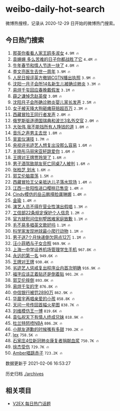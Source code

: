 # weibo-daily-hot-search

微博热搜榜，记录从 2020-12-29 日开始的微博热门搜索。

## 今日热门搜索

<!-- BEGIN -->

1. [那英你看看人家王鸥多淑女](https://s.weibo.com/weibo?q=%23%E9%82%A3%E8%8B%B1%E4%BD%A0%E7%9C%8B%E7%9C%8B%E4%BA%BA%E5%AE%B6%E7%8E%8B%E9%B8%A5%E5%A4%9A%E6%B7%91%E5%A5%B3%23&Refer=top) `4.9M 🔥`
1. [袁姗姗 多么苦难的日子你都战胜了它](https://s.weibo.com/weibo?q=%E8%A2%81%E5%A7%97%E5%A7%97%20%E5%A4%9A%E4%B9%88%E8%8B%A6%E9%9A%BE%E7%9A%84%E6%97%A5%E5%AD%90%E4%BD%A0%E9%83%BD%E6%88%98%E8%83%9C%E4%BA%86%E5%AE%83&Refer=top) `4.4M 🔥`
1. [牛年春节和情人节连一块了](https://s.weibo.com/weibo?q=%23%E7%89%9B%E5%B9%B4%E6%98%A5%E8%8A%82%E5%92%8C%E6%83%85%E4%BA%BA%E8%8A%82%E8%BF%9E%E4%B8%80%E5%9D%97%E4%BA%86%23&Refer=top) `4.0M 🔥`
1. [李文亮医生去世一周年](https://s.weibo.com/weibo?q=%23%E6%9D%8E%E6%96%87%E4%BA%AE%E5%8C%BB%E7%94%9F%E5%8E%BB%E4%B8%96%E4%B8%80%E5%91%A8%E5%B9%B4%23&Refer=top) `3.9M 🔥`
1. [人民日报评英方撤销CGTN播出执照](https://s.weibo.com/weibo?q=%23%E4%BA%BA%E6%B0%91%E6%97%A5%E6%8A%A5%E8%AF%84%E8%8B%B1%E6%96%B9%E6%92%A4%E9%94%80CGTN%E6%92%AD%E5%87%BA%E6%89%A7%E7%85%A7%23&Refer=top) `3.9M 🔥`
1. [沈阳一月子会所14名新生儿被确诊肺炎](https://s.weibo.com/weibo?q=%E6%B2%88%E9%98%B3%E4%B8%80%E6%9C%88%E5%AD%90%E4%BC%9A%E6%89%8014%E5%90%8D%E6%96%B0%E7%94%9F%E5%84%BF%E8%A2%AB%E7%A1%AE%E8%AF%8A%E8%82%BA%E7%82%8E&Refer=top) `3.3M 🔥`
1. [易烊千玺回应春晚戴假发](https://s.weibo.com/weibo?q=%23%E6%98%93%E7%83%8A%E5%8D%83%E7%8E%BA%E5%9B%9E%E5%BA%94%E6%98%A5%E6%99%9A%E6%88%B4%E5%81%87%E5%8F%91%23&Refer=top) `3.1M 🔥`
1. [薛之谦悼念赵英俊](https://s.weibo.com/weibo?q=%23%E8%96%9B%E4%B9%8B%E8%B0%A6%E6%82%BC%E5%BF%B5%E8%B5%B5%E8%8B%B1%E4%BF%8A%23&Refer=top) `3.0M 🔥`
1. [沈阳月子会所确诊肺炎婴儿家长发声](https://s.weibo.com/weibo?q=%23%E6%B2%88%E9%98%B3%E6%9C%88%E5%AD%90%E4%BC%9A%E6%89%80%E7%A1%AE%E8%AF%8A%E8%82%BA%E7%82%8E%E5%A9%B4%E5%84%BF%E5%AE%B6%E9%95%BF%E5%8F%91%E5%A3%B0%23&Refer=top) `2.5M 🔥`
1. [女子被天降大狗砸瘫获赔超百万](https://s.weibo.com/weibo?q=%23%E5%A5%B3%E5%AD%90%E8%A2%AB%E5%A4%A9%E9%99%8D%E5%A4%A7%E7%8B%97%E7%A0%B8%E7%98%AB%E8%8E%B7%E8%B5%94%E8%B6%85%E7%99%BE%E4%B8%87%23&Refer=top) `2.3M 🔥`
1. [西藏冒险王同行者发声](https://s.weibo.com/weibo?q=%E8%A5%BF%E8%97%8F%E5%86%92%E9%99%A9%E7%8E%8B%E5%90%8C%E8%A1%8C%E8%80%85%E5%8F%91%E5%A3%B0&Refer=top) `2.0M 🔥`
1. [俄罗斯驱逐德国瑞典和波兰3名外交官](https://s.weibo.com/weibo?q=%23%E4%BF%84%E7%BD%97%E6%96%AF%E9%A9%B1%E9%80%90%E5%BE%B7%E5%9B%BD%E7%91%9E%E5%85%B8%E5%92%8C%E6%B3%A2%E5%85%B03%E5%90%8D%E5%A4%96%E4%BA%A4%E5%AE%98%23&Refer=top) `2.0M 🔥`
1. [大张伟 我不能挡所有人挣钱的道](https://s.weibo.com/weibo?q=%E5%A4%A7%E5%BC%A0%E4%BC%9F%20%E6%88%91%E4%B8%8D%E8%83%BD%E6%8C%A1%E6%89%80%E6%9C%89%E4%BA%BA%E6%8C%A3%E9%92%B1%E7%9A%84%E9%81%93&Refer=top) `1.8M 🔥`
1. [音乐之声男主去世](https://s.weibo.com/weibo?q=%23%E9%9F%B3%E4%B9%90%E4%B9%8B%E5%A3%B0%E7%94%B7%E4%B8%BB%E5%8E%BB%E4%B8%96%23&Refer=top) `1.8M 🔥`
1. [吴宣仪演技](https://s.weibo.com/weibo?q=%23%E5%90%B4%E5%AE%A3%E4%BB%AA%E6%BC%94%E6%8A%80%23&Refer=top) `1.7M 🔥`
1. [央视评劣迹艺人想复出没那么容易](https://s.weibo.com/weibo?q=%23%E5%A4%AE%E8%A7%86%E8%AF%84%E5%8A%A3%E8%BF%B9%E8%89%BA%E4%BA%BA%E6%83%B3%E5%A4%8D%E5%87%BA%E6%B2%A1%E9%82%A3%E4%B9%88%E5%AE%B9%E6%98%93%23&Refer=top) `1.6M 🔥`
1. [关晓彤马丽宋亚轩跳爱你](https://s.weibo.com/weibo?q=%23%E5%85%B3%E6%99%93%E5%BD%A4%E9%A9%AC%E4%B8%BD%E5%AE%8B%E4%BA%9A%E8%BD%A9%E8%B7%B3%E7%88%B1%E4%BD%A0%23&Refer=top) `1.6M 🔥`
1. [王牌对王牌贾玲哭了](https://s.weibo.com/weibo?q=%23%E7%8E%8B%E7%89%8C%E5%AF%B9%E7%8E%8B%E7%89%8C%E8%B4%BE%E7%8E%B2%E5%93%AD%E4%BA%86%23&Refer=top) `1.6M 🔥`
1. [男子酒驾致朋友死亡同桌7人被判](https://s.weibo.com/weibo?q=%23%E7%94%B7%E5%AD%90%E9%85%92%E9%A9%BE%E8%87%B4%E6%9C%8B%E5%8F%8B%E6%AD%BB%E4%BA%A1%E5%90%8C%E6%A1%8C7%E4%BA%BA%E8%A2%AB%E5%88%A4%23&Refer=top) `1.6M 🔥`
1. [张柏芝 划水](https://s.weibo.com/weibo?q=%E5%BC%A0%E6%9F%8F%E8%8A%9D%20%E5%88%92%E6%B0%B4&Refer=top) `1.6M 🔥`
1. [郭艾伦脑震荡](https://s.weibo.com/weibo?q=%E9%83%AD%E8%89%BE%E4%BC%A6%E8%84%91%E9%9C%87%E8%8D%A1&Refer=top) `1.5M 🔥`
1. [西藏冒险王父亲抵达儿子落水现场](https://s.weibo.com/weibo?q=%E8%A5%BF%E8%97%8F%E5%86%92%E9%99%A9%E7%8E%8B%E7%88%B6%E4%BA%B2%E6%8A%B5%E8%BE%BE%E5%84%BF%E5%AD%90%E8%90%BD%E6%B0%B4%E7%8E%B0%E5%9C%BA&Refer=top) `1.4M 🔥`
1. [江西一批阳性进口樱桃已售空](https://s.weibo.com/weibo?q=%23%E6%B1%9F%E8%A5%BF%E4%B8%80%E6%89%B9%E9%98%B3%E6%80%A7%E8%BF%9B%E5%8F%A3%E6%A8%B1%E6%A1%83%E5%B7%B2%E5%94%AE%E7%A9%BA%23&Refer=top) `1.4M 🔥`
1. [Cindy模仿的岳云鹏撞脸龚琳娜](https://s.weibo.com/weibo?q=%23Cindy%E6%A8%A1%E4%BB%BF%E7%9A%84%E5%B2%B3%E4%BA%91%E9%B9%8F%E6%92%9E%E8%84%B8%E9%BE%9A%E7%90%B3%E5%A8%9C%23&Refer=top) `1.4M 🔥`
1. [金瑜](https://s.weibo.com/weibo?q=%E9%87%91%E7%91%9C&Refer=top) `1.4M 🔥`
1. [演艺人员不得在营业性演出假唱](https://s.weibo.com/weibo?q=%23%E6%BC%94%E8%89%BA%E4%BA%BA%E5%91%98%E4%B8%8D%E5%BE%97%E5%9C%A8%E8%90%A5%E4%B8%9A%E6%80%A7%E6%BC%94%E5%87%BA%E5%81%87%E5%94%B1%23&Refer=top) `1.3M 🔥`
1. [工信部22条规定保护个人信息](https://s.weibo.com/weibo?q=%23%E5%B7%A5%E4%BF%A1%E9%83%A822%E6%9D%A1%E8%A7%84%E5%AE%9A%E4%BF%9D%E6%8A%A4%E4%B8%AA%E4%BA%BA%E4%BF%A1%E6%81%AF%23&Refer=top) `1.2M 🔥`
1. [官方就慰问住别墅困难家庭致歉](https://s.weibo.com/weibo?q=%E5%AE%98%E6%96%B9%E5%B0%B1%E6%85%B0%E9%97%AE%E4%BD%8F%E5%88%AB%E5%A2%85%E5%9B%B0%E9%9A%BE%E5%AE%B6%E5%BA%AD%E8%87%B4%E6%AD%89&Refer=top) `1.1M 🔥`
1. [毛不易多唱英文歌好吗](https://s.weibo.com/weibo?q=%23%E6%AF%9B%E4%B8%8D%E6%98%93%E5%A4%9A%E5%94%B1%E8%8B%B1%E6%96%87%E6%AD%8C%E5%A5%BD%E5%90%97%23&Refer=top) `1.1M 🔥`
1. [科学家发现地球最小爬行动物](https://s.weibo.com/weibo?q=%E7%A7%91%E5%AD%A6%E5%AE%B6%E5%8F%91%E7%8E%B0%E5%9C%B0%E7%90%83%E6%9C%80%E5%B0%8F%E7%88%AC%E8%A1%8C%E5%8A%A8%E7%89%A9&Refer=top) `1.1M 🔥`
1. [男子送7个月快递倒欠网点12万](https://s.weibo.com/weibo?q=%23%E7%94%B7%E5%AD%90%E9%80%817%E4%B8%AA%E6%9C%88%E5%BF%AB%E9%80%92%E5%80%92%E6%AC%A0%E7%BD%91%E7%82%B912%E4%B8%87%23&Refer=top) `1.1M 🔥`
1. [汪小菲晒与子女合照](https://s.weibo.com/weibo?q=%E6%B1%AA%E5%B0%8F%E8%8F%B2%E6%99%92%E4%B8%8E%E5%AD%90%E5%A5%B3%E5%90%88%E7%85%A7&Refer=top) `969.9K 🔥`
1. [上海一中学设养机场管理学生手机](https://s.weibo.com/weibo?q=%23%E4%B8%8A%E6%B5%B7%E4%B8%80%E4%B8%AD%E5%AD%A6%E8%AE%BE%E5%85%BB%E6%9C%BA%E5%9C%BA%E7%AE%A1%E7%90%86%E5%AD%A6%E7%94%9F%E6%89%8B%E6%9C%BA%23&Refer=top) `967.8K 🔥`
1. [永远的第一名](https://s.weibo.com/weibo?q=%E6%B0%B8%E8%BF%9C%E7%9A%84%E7%AC%AC%E4%B8%80%E5%90%8D&Refer=top) `949.6K 🔥`
1. [王牌对王牌](https://s.weibo.com/weibo?q=%E7%8E%8B%E7%89%8C%E5%AF%B9%E7%8E%8B%E7%89%8C&Refer=top) `930.4K 🔥`
1. [劣迹艺人惩戒复出程序业内首次明确](https://s.weibo.com/weibo?q=%23%E5%8A%A3%E8%BF%B9%E8%89%BA%E4%BA%BA%E6%83%A9%E6%88%92%E5%A4%8D%E5%87%BA%E7%A8%8B%E5%BA%8F%E4%B8%9A%E5%86%85%E9%A6%96%E6%AC%A1%E6%98%8E%E7%A1%AE%23&Refer=top) `916.9K 🔥`
1. [福字应该正着贴还是倒着贴](https://s.weibo.com/weibo?q=%23%E7%A6%8F%E5%AD%97%E5%BA%94%E8%AF%A5%E6%AD%A3%E7%9D%80%E8%B4%B4%E8%BF%98%E6%98%AF%E5%80%92%E7%9D%80%E8%B4%B4%23&Refer=top) `901.2K 🔥`
1. [郭艾伦摔倒](https://s.weibo.com/weibo?q=%23%E9%83%AD%E8%89%BE%E4%BC%A6%E6%91%94%E5%80%92%23&Refer=top) `893.0K 🔥`
1. [易烊千玺的字](https://s.weibo.com/weibo?q=%E6%98%93%E7%83%8A%E5%8D%83%E7%8E%BA%E7%9A%84%E5%AD%97&Refer=top) `876.8K 🔥`
1. [中信银行被罚2890万](https://s.weibo.com/weibo?q=%E4%B8%AD%E4%BF%A1%E9%93%B6%E8%A1%8C%E8%A2%AB%E7%BD%9A2890%E4%B8%87&Refer=top) `862.9K 🔥`
1. [华晨宇再唱亲爱的小孩](https://s.weibo.com/weibo?q=%E5%8D%8E%E6%99%A8%E5%AE%87%E5%86%8D%E5%94%B1%E4%BA%B2%E7%88%B1%E7%9A%84%E5%B0%8F%E5%AD%A9&Refer=top) `858.8K 🔥`
1. [天问一号传回首幅火星图](https://s.weibo.com/weibo?q=%23%E5%A4%A9%E9%97%AE%E4%B8%80%E5%8F%B7%E4%BC%A0%E5%9B%9E%E9%A6%96%E5%B9%85%E7%81%AB%E6%98%9F%E5%9B%BE%23&Refer=top) `838.7K 🔥`
1. [刘维模仿王一博](https://s.weibo.com/weibo?q=%E5%88%98%E7%BB%B4%E6%A8%A1%E4%BB%BF%E7%8E%8B%E4%B8%80%E5%8D%9A&Refer=top) `819.6K 🔥`
1. [袁弘祝天下有情人终成兄妹](https://s.weibo.com/weibo?q=%23%E8%A2%81%E5%BC%98%E7%A5%9D%E5%A4%A9%E4%B8%8B%E6%9C%89%E6%83%85%E4%BA%BA%E7%BB%88%E6%88%90%E5%85%84%E5%A6%B9%23&Refer=top) `818.9K 🔥`
1. [杜兰特怒喷NBA](https://s.weibo.com/weibo?q=%E6%9D%9C%E5%85%B0%E7%89%B9%E6%80%92%E5%96%B7NBA&Refer=top) `806.2K 🔥`
1. [小朋友道歉的时候嘴有多甜](https://s.weibo.com/weibo?q=%23%E5%B0%8F%E6%9C%8B%E5%8F%8B%E9%81%93%E6%AD%89%E7%9A%84%E6%97%B6%E5%80%99%E5%98%B4%E6%9C%89%E5%A4%9A%E7%94%9C%23&Refer=top) `799.2K 🔥`
1. [lex](https://s.weibo.com/weibo?q=%23lex%23&Refer=top) `758.5K 🔥`
1. [石家庄4位新冠肺炎康复者捐献血浆](https://s.weibo.com/weibo?q=%E7%9F%B3%E5%AE%B6%E5%BA%844%E4%BD%8D%E6%96%B0%E5%86%A0%E8%82%BA%E7%82%8E%E5%BA%B7%E5%A4%8D%E8%80%85%E6%8D%90%E7%8C%AE%E8%A1%80%E6%B5%86&Refer=top) `750.7K 🔥`
1. [徐杰受伤](https://s.weibo.com/weibo?q=%E5%BE%90%E6%9D%B0%E5%8F%97%E4%BC%A4&Refer=top) `729.7K 🔥`
1. [Amber唱跳赤子](https://s.weibo.com/weibo?q=Amber%E5%94%B1%E8%B7%B3%E8%B5%A4%E5%AD%90&Refer=top) `723.2K 🔥`

数据更新于 2021-02-06 16:53:27

<!-- END -->

历史归档 [./archives](./archives)

## 相关项目

- [V2EX 每日热门话题](https://github.com/realLeonardo/v2ex-daily-hot-topic)
